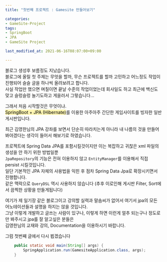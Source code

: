 ```yaml
---
title: "첫번째 프로젝트 : Gamesite 만들어보기"

categories:
- GameSite-Project 
tags:
- SpringBoot
- JPA
- GameSite Project

last_modified_at: 2021-06-16T08:07:00+09:00

---
```


블로그 생성후 보름정도 지났습니다.  
블로그에 올릴 첫 주제는 무엇을 할까, 무슨 프로젝트를 할까 고민하고 어느정도 작업이 진행되어 슬슬 글을 하나씩 올려보려고 합니다.  
사실 작업만 했으면 며칠이면 끝날 수준의 작업이었는데 회사일도 하고 최근에 백신도 맞고 슬렁슬렁 놀기도하고 게을러서 그렇습니다.\..  
  
그래서 처음 시작할것은 무엇이냐.  
<mark style='background-color: #fff5b1;'>SpringBoot + JPA (Hibernate)</mark>를 이용한 아주아주 간단한 게임사이트를 빙자한 일반 게시판입니다.  
  
최근 김영한님의 JPA 강좌를 보면서 단순히 따라치는게 아니라 내 나름의 것을 만들어 봐야겠다는 생각이 들어서 해보기로 하였습니다.  
  
프로젝트에 Spring Data JPA를 포함시킬것이지만 이는 복잡하고 귀찮은 xml 파일의 생성을 안 하기 위한 방법일뿐  
`JpaRepository`의 기능은 전혀 이용하지 않고 `EntityManager`를 이용해서 직접 persist 시킬것입니다.  
일단 기본적인 JPA 자체의 사용법을 익힌 후 점차 Spring Data Jpa로 확장시키면서 진행합니다.  
같은 맥락으로 `QueryDSL` 역시 사용하지 않습니다 (추후 이로인해 게시판 Filter, Sort에서 끔찍한 상황을 만들게됩니다)  
  
    
여기가 제 일기장 같은 블로그이고 강의할 실력과 말솜씨가 없어서 여기서 jpa의 모든 어노테이션들과 설명을 하지는 않을 것입니다.  
그냥 이렇게 개발하고 글쓰는 사람이 있구나, 이렇게 하면 이런게 얼추 되는구나 정도로만 봐주시고 jpa를 잘 알고싶은 분들은  
김영한님의 교재와 강의, Documentation을 이용하시기 바랍니다.
  
그럼 첫번째 글에서 다시 뵙겠습니다

```java
    public static void main(String[] args) {
        SpringApplication.run(GamesiteApplication.class, args);
    }
```